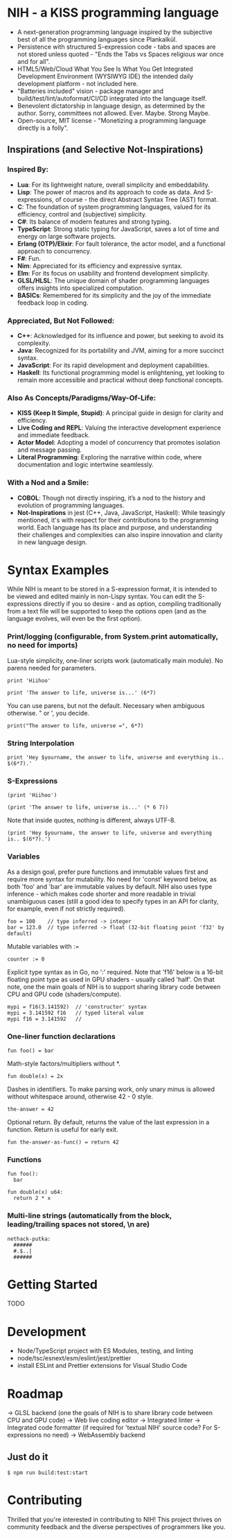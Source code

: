# NIH - a KISS programming language

- A next-generation programming language inspired by the subjective best of all the programming languages since Plankalkül.
- Persistence with structured S-expression code - tabs and spaces are not stored unless quoted - "Ends the Tabs vs Spaces religious war once and for all".
- HTML5/Web/Cloud What You See Is What You Get Integrated Development Environment (WYSIWYG IDE) the intended daily development platform - not included here.
- "Batteries included" vision - package manager and build/test/lint/autoformat/CI/CD integrated into the language itself.
- Benevolent dictatorship in language design, as determined by the author. Sorry, committees not allowed. Ever. Maybe. Strong Maybe.
- Open-source, MIT license - "Monetizing a programming language directly is a folly".

## Inspirations (and Selective Not-Inspirations)

### Inspired By:
- **Lua**: For its lightweight nature, overall simplicity and embeddability.
- **Lisp**: The power of macros and its approach to code as data. And S-expressions, of course - the direct Abstract Syntax Tree (AST) format.
- **C**: The foundation of system programming languages, valued for its efficiency, control and (subjective) simplicity.
- **C#**: Its balance of modern features and strong typing.
- **TypeScript**: Strong static typing for JavaScript, saves a lot of time and energy on large software projects.
- **Erlang (OTP)/Elixir**: For fault tolerance, the actor model, and a functional approach to concurrency.
- **F#**: Fun.
- **Nim**: Appreciated for its efficiency and expressive syntax.
- **Elm**: For its focus on usability and frontend development simplicity.
- **GLSL/HLSL**: The unique domain of shader programming languages offers insights into specialized computation.
- **BASICs**: Remembered for its simplicity and the joy of the immediate feedback loop in coding.

### Appreciated, But Not Followed:
- **C++**: Acknowledged for its influence and power, but seeking to avoid its complexity.
- **Java**: Recognized for its portability and JVM, aiming for a more succinct syntax.
- **JavaScript**: For its rapid development and deployment capabilities.
- **Haskell**: Its functional programming model is enlightening, yet looking to remain more accessible and practical without deep functional concepts.

### Also As Concepts/Paradigms/Way-Of-Life:
- **KISS (Keep It Simple, Stupid)**: A principal guide in design for clarity and efficiency.
- **Live Coding and REPL**: Valuing the interactive development experience and immediate feedback.
- **Actor Model**: Adopting a model of concurrency that promotes isolation and message passing.
- **Literal Programming**: Exploring the narrative within code, where documentation and logic intertwine seamlessly.

### With a Nod and a Smile:
- **COBOL**: Though not directly inspiring, it’s a nod to the history and evolution of programming languages.
- **Not-Inspirations** in jest (C++, Java, JavaScript, Haskell): While teasingly mentioned, it's with respect for their contributions to the programming world. Each language has its place and purpose, and understanding their challenges and complexities can also inspire innovation and clarity in new language design.

# Syntax Examples

While NIH is meant to be stored in a S-expression format, it is intended to be viewed and edited mainly in non-Lispy syntax. You can edit the S-expressions directly if you so desire - and as option, compiling traditionally from a text file will be supported to keep the options open (and as the language evolves, will even be the first option).

### Print/logging (configurable, from System.print automatically, no need for imports)

Lua-style simplicity, one-liner scripts work (automatically main module). No parens needed for parameters.
~~~
print 'Hiihoo'
~~~
~~~
print 'The answer to life, universe is...' (6*7)
~~~
You can use parens, but not the default. Necessary when ambiguous otherwise. " or ', you decide.
~~~
print("The answer to life, universe =", 6*7)
~~~

### String Interpolation
~~~
print 'Hey $yourname, the answer to life, universe and everything is.. $(6*7).'
~~~

### S-Expressions
~~~
(print 'Hiihoo')
~~~
~~~
(print 'The answer to life, universe is...' (* 6 7))
~~~
Note that inside quotes, nothing is different, always UTF-8.
~~~
(print 'Hey $yourname, the answer to life, universe and everything is.. $(6*7).')
~~~
### Variables

As a design goal, prefer pure functions and immutable values first and require more syntax for mutability. No need for 'const' keyword below, as both 'foo' and 'bar' are immutable values by default. NIH also uses type inference - which makes code shorter and more readable in trivial unambiguous cases (still a good idea to specify types in an API for clarity, for example, even if not strictly required).
~~~
foo = 100    // type inferred -> integer
bar = 123.0  // type inferred -> float (32-bit floating point 'f32' by default)
~~~

Mutable variables with :=
~~~
counter := 0
~~~

Explicit type syntax as in Go, no ':' required. Note that 'f16' below is a 16-bit floating point type as used in GPU shaders - usually called 'half'. On that note, one the main goals of NIH is to support sharing library code between CPU and GPU code (shaders/compute).
~~~
mypi = f16(3.141592)  // 'constructor' syntax
mypi = 3.141592 f16   // typed literal value
mypi f16 = 3.141592   // 
~~~
### One-liner function declarations
~~~
fun foo() = bar
~~~

Math-style factors/multipliers without *.
~~~
fun double(x) = 2x
~~~

Dashes in identifiers. To make parsing work, only unary minus is allowed without whitespace around, otherwise 42 - 0 style.
~~~
the-answer = 42
~~~

Optional return. By default, returns the value of the last expression in a function. Return is useful for early exit.
~~~
fun the-answer-as-func() = return 42
~~~
### Functions
~~~
fun foo():
  bar
~~~

~~~
fun double(x) u64:
  return 2 * x
~~~
### Multi-line strings (automatically from the block, leading/trailing spaces not stored, \n are)
~~~
nethack-putka:
  ######
  #.$..|
  ######
~~~

# Getting Started

TODO

# Development

- Node/TypeScript project with ES Modules, testing, and linting
- node/tsc/esnext/esm/eslint/jest/prettier
- install ESLint and Prettier extensions for Visual Studio Code

# Roadmap

-> GLSL backend (one the goals of NIH is to share library code between CPU and GPU code)
-> Web live coding editor
-> Integrated linter
-> Integrated code formatter (if required for 'textual NIH' source code? For S-expressions no need)
-> WebAssembly backend

## Just do it

~~~
$ npm run build:test:start
~~~

# Contributing

Thrilled that you're interested in contributing to NIH! This project thrives on community feedback and the diverse perspectives of programmers like you.